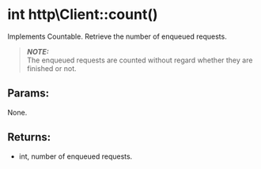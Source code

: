 # int http\Client::count()

Implements Countable. Retrieve the number of enqueued requests.

> ***NOTE:***  
> The enqueued requests are counted without regard whether they are finished or not.

## Params:

None.

## Returns:

* int, number of enqueued requests.
